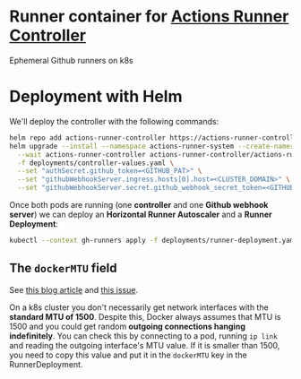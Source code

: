 # Runner container for [Actions Runner Controller](https://github.com/actions-runner-controller/actions-runner-controller)

Ephemeral Github runners on k8s

# Deployment with Helm

We'll deploy the controller with the following commands:

```bash
helm repo add actions-runner-controller https://actions-runner-controller.github.io/actions-runner-controller
helm upgrade --install --namespace actions-runner-system --create-namespace \
  --wait actions-runner-controller actions-runner-controller/actions-runner-controller \
  -f deployments/controller-values.yaml \
  --set "authSecret.github_token=<GITHUB_PAT>" \
  --set "githubWebhookServer.ingress.hosts[0].host=<CLUSTER_DOMAIN>" \
  --set "githubWebhookServer.secret.github_webhook_secret_token=<GITHUB_WEBHOOK_SECRET>"
```

Once both pods are running (one **controller** and one **Github webhook server**) we can deploy an **Horizontal Runner Autoscaler** and a **Runner Deployment**:

```bash
kubectl --context gh-runners apply -f deployments/runner-deployment.yaml
```

## The `dockerMTU` field

See [this blog article](https://mlohr.com/docker-mtu/) and [this issue](https://github.com/actions-runner-controller/actions-runner-controller/issues/651).

On a k8s cluster you don't necessarily get network interfaces with the **standard MTU of 1500**. Despite this, Docker always assumes that MTU is 1500 and you could get random **outgoing connections hanging indefinitely**. You can check this by connecting to a pod, running `ip link` and reading the outgoing interface's MTU value. If it is smaller than 1500, you need to copy this value and put it in the `dockerMTU` key in the RunnerDeployment.
